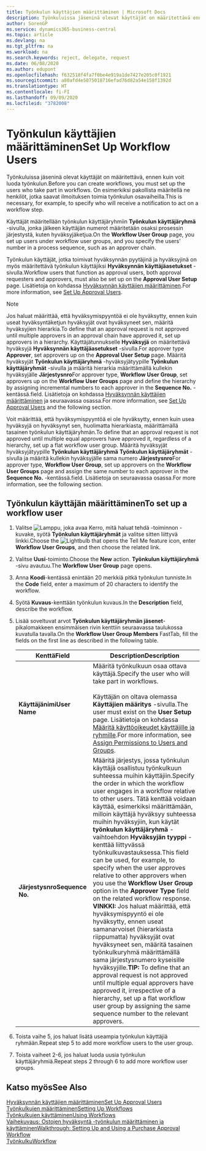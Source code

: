 ```yaml
---
title: Työnkulun käyttäjien määrittäminen | Microsoft Docs
description: Työnkuluissa jäseninä olevat käyttäjät on määritettävä ennen kuin voit luoda työnkulun. On esimerkiksi pakollista määritellä ne henkilöt, jotka saavat ilmoituksen toimia työnkulun osavaiheilla.
author: SorenGP
ms.service: dynamics365-business-central
ms.topic: article
ms.devlang: na
ms.tgt_pltfrm: na
ms.workload: na
ms.search.keywords: reject, delegate, request
ms.date: 06/08/2020
ms.author: edupont
ms.openlocfilehash: f632518f4fa7f0be4e919a1de7427e205c0f1921
ms.sourcegitcommit: a80afd4e5075018716efad76d82a54e158f1392d
ms.translationtype: HT
ms.contentlocale: fi-FI
ms.lasthandoff: 09/09/2020
ms.locfileid: "3782008"
---
```

# <a name="set-up-workflow-users"></a><span data-ttu-id="bfe6c-104">Työnkulun käyttäjien määrittäminen</span><span class="sxs-lookup"><span data-stu-id="bfe6c-104">Set Up Workflow Users</span></span>

<span data-ttu-id="bfe6c-105">Työnkuluissa jäseninä olevat käyttäjät on määritettävä, ennen kuin voit luoda työnkulun.</span><span class="sxs-lookup"><span data-stu-id="bfe6c-105">Before you can create workflows, you must set up the users who take part in workflows.</span></span> <span data-ttu-id="bfe6c-106">On esimerkiksi pakollista määritellä ne henkilöt, jotka saavat ilmoituksen toimia työnkulun osavaiheilla.</span><span class="sxs-lookup"><span data-stu-id="bfe6c-106">This is necessary, for example, to specify who will receive a notification to act on a workflow step.</span></span>  

<span data-ttu-id="bfe6c-107">Käyttäjät määritellään työnkulun käyttäjäryhmiin **Työnkulun käyttäjäryhmä** -sivulla, jonka jälkeen käyttäjän numerot määritetään osaksi prosessin järjestystä, kuten hyväksyjäketjua.</span><span class="sxs-lookup"><span data-stu-id="bfe6c-107">On the **Workflow User Group** page, you set up users under workflow user groups, and you specify the users’ number in a process sequence, such as an approver chain.</span></span>  

<span data-ttu-id="bfe6c-108">Työnkulun käyttäjät, jotka toimivat hyväksynnän pyytäjinä ja hyväksyjinä on myös määritettävä työnkulun käyttäjiksi **Hyväksynnän käyttäjäasetukset** -sivulla.</span><span class="sxs-lookup"><span data-stu-id="bfe6c-108">Workflow users that function as approval users, both approval requesters and approvers, must also be set up on the **Approval User Setup** page.</span></span> <span data-ttu-id="bfe6c-109">Lisätietoja on kohdassa [Hyväksynnän käyttäjien määrittäminen](across-how-to-set-up-approval-users.md).</span><span class="sxs-lookup"><span data-stu-id="bfe6c-109">For more information, see [Set Up Approval Users](across-how-to-set-up-approval-users.md).</span></span>  

> [!NOTE]  
> <span data-ttu-id="bfe6c-110">Jos haluat määrittää, että hyväksymispyyntöä ei ole hyväksytty, ennen kuin useat hyväksyntäketjun hyväksyjät ovat hyväksyneet sen, määritä hyväksyjien hierarkia.</span><span class="sxs-lookup"><span data-stu-id="bfe6c-110">To define that an approval request is not approved until multiple approvers in an approval chain have approved it, set up approvers in a hierarchy.</span></span> <span data-ttu-id="bfe6c-111">Käyttäjätunnukselle **Hyväksyjä** on määritettävä hyväksyjä **Hyväksynnän käyttäjäasetukset** -sivulla.</span><span class="sxs-lookup"><span data-stu-id="bfe6c-111">For approver type **Approver**, set approvers up on the **Approval User Setup** page.</span></span> <span data-ttu-id="bfe6c-112">Määritä hyväksyjät **Työnkulun käyttäjäryhmä** -hyväksyjätyypille **Työnkulun käyttäjäryhmät** -sivulla ja määritä hierarkia määrittämällä kullekin hyväksyjälle **Järjestysnro**</span><span class="sxs-lookup"><span data-stu-id="bfe6c-112">For approver type, **Workflow User Group**, set approvers up on the **Workflow User Groups** page and define the hierarchy by assigning incremental numbers to each approver in the **Sequence No.**</span></span> <span data-ttu-id="bfe6c-113">-kentässä.</span><span class="sxs-lookup"><span data-stu-id="bfe6c-113">field.</span></span> <span data-ttu-id="bfe6c-114">Lisätietoja on kohdassa [Hyväksynnän käyttäjien määrittäminen](across-how-to-set-up-approval-users.md) ja seuraavassa osassa.</span><span class="sxs-lookup"><span data-stu-id="bfe6c-114">For more information, see [Set Up Approval Users](across-how-to-set-up-approval-users.md) and the following section.</span></span>  
>
> <span data-ttu-id="bfe6c-115">Voit määrittää, että hyväksymispyyntöä ei ole hyväksytty, ennen kuin usea hyväksyjä on hyväksynyt sen, huolimatta hierarkiasta, määrittämällä tasainen työnkulun käyttäjäryhmän.</span><span class="sxs-lookup"><span data-stu-id="bfe6c-115">To define that an approval request is not approved until multiple equal approvers have approved it, regardless of a hierarchy, set up a flat workflow user group.</span></span> <span data-ttu-id="bfe6c-116">Määritä hyväksyjät hyväksyjätyypille **Työnkulun käyttäjäryhmä** **Työnkulun käyttäjäryhmät** -sivulla ja määritä kullekin hyväksyjälle sama numero **Järjestysnro**</span><span class="sxs-lookup"><span data-stu-id="bfe6c-116">For approver type, **Workflow User Group**, set up approvers on the **Workflow User Groups** page and assign the same number to each approver in the **Sequence No.**</span></span> <span data-ttu-id="bfe6c-117">-kentässä.</span><span class="sxs-lookup"><span data-stu-id="bfe6c-117">field.</span></span> <span data-ttu-id="bfe6c-118">Lisätietoja on seuraavassa osassa.</span><span class="sxs-lookup"><span data-stu-id="bfe6c-118">For more information, see the following section.</span></span>  

## <a name="to-set-up-a-workflow-user"></a><span data-ttu-id="bfe6c-119">Työnkulun käyttäjän määrittäminen</span><span class="sxs-lookup"><span data-stu-id="bfe6c-119">To set up a workflow user</span></span>

1. <span data-ttu-id="bfe6c-120">Valitse ![Lamppu, joka avaa Kerro, mitä haluat tehdä -toiminnon](media/ui-search/search_small.png "Kerro, mitä haluat tehdä") -kuvake, syötä **Työnkulun käyttäjäryhmät** ja valitse sitten liittyvä linkki.</span><span class="sxs-lookup"><span data-stu-id="bfe6c-120">Choose the ![Lightbulb that opens the Tell Me feature](media/ui-search/search_small.png "Tell me what you want to do") icon, enter **Workflow User Groups**, and then choose the related link.</span></span>  
2. <span data-ttu-id="bfe6c-121">Valitse **Uusi**-toiminto.</span><span class="sxs-lookup"><span data-stu-id="bfe6c-121">Choose the **New** action.</span></span> <span data-ttu-id="bfe6c-122">**Työnkulun käyttäjäryhmä** -sivu avautuu.</span><span class="sxs-lookup"><span data-stu-id="bfe6c-122">The **Workflow User Group** page opens.</span></span>  
3. <span data-ttu-id="bfe6c-123">Anna **Koodi**-kentässä enintään 20 merkkiä pitkä työnkulun tunniste.</span><span class="sxs-lookup"><span data-stu-id="bfe6c-123">In the **Code** field, enter a maximum of 20 characters to identify the workflow.</span></span>  
4. <span data-ttu-id="bfe6c-124">Syötä **Kuvaus**-kenttään työnkulun kuvaus.</span><span class="sxs-lookup"><span data-stu-id="bfe6c-124">In the **Description** field, describe the workflow.</span></span>  
5. <span data-ttu-id="bfe6c-125">Lisää soveltuvat arvot **Työnkulun käyttäjäryhmän jäsenet**-pikalomakkeen ensimmäisen rivin kenttiin seuraavassa taulukossa kuvatulla tavalla.</span><span class="sxs-lookup"><span data-stu-id="bfe6c-125">On the **Workflow User Group Members** FastTab, fill the fields on the first line as described in the following table.</span></span>  

    |<span data-ttu-id="bfe6c-126">Kenttä</span><span class="sxs-lookup"><span data-stu-id="bfe6c-126">Field</span></span>|<span data-ttu-id="bfe6c-127">Description</span><span class="sxs-lookup"><span data-stu-id="bfe6c-127">Description</span></span>|  
    |---------------------------------|---------------------------------------|  
    |<span data-ttu-id="bfe6c-128">**Käyttäjänimi**</span><span class="sxs-lookup"><span data-stu-id="bfe6c-128">**User Name**</span></span>|<span data-ttu-id="bfe6c-129">Määritä työnkulkuun osaa ottava käyttäjä.</span><span class="sxs-lookup"><span data-stu-id="bfe6c-129">Specify the user who will take part in workflows.</span></span><br /><br /> <span data-ttu-id="bfe6c-130">Käyttäjän on oltava olemassa **Käyttäjien määritys** -sivulla.</span><span class="sxs-lookup"><span data-stu-id="bfe6c-130">The user must exist on the **User Setup** page.</span></span> <span data-ttu-id="bfe6c-131">Lisätietoja on kohdassa [Määritä käyttöoikeudet käyttäjille ja ryhmille](ui-define-granular-permissions.md).</span><span class="sxs-lookup"><span data-stu-id="bfe6c-131">For more information, see [Assign Permissions to Users and Groups](ui-define-granular-permissions.md).</span></span>|  
    |<span data-ttu-id="bfe6c-132">**Järjestysnro**</span><span class="sxs-lookup"><span data-stu-id="bfe6c-132">**Sequence No.**</span></span>|<span data-ttu-id="bfe6c-133">Määritä järjestys, jossa työnkulun käyttäjä osallistuu työnkulkuun suhteessa muihin käyttäjiin.</span><span class="sxs-lookup"><span data-stu-id="bfe6c-133">Specify the order in which the workflow user engages in a workflow relative to other users.</span></span> <span data-ttu-id="bfe6c-134">Tätä kenttää voidaan käyttää, esimerkiksi määrittämään, milloin käyttäjä hyväksyy suhteessa muihin hyväksyjiin, kun käytät **työnkulun käyttäjäryhmä** -vaihtoehdon **Hyväksyjän tyyppi** -kenttää liittyvässä työnkulkuvastauksessa.</span><span class="sxs-lookup"><span data-stu-id="bfe6c-134">This field can be used, for example, to specify when the user approves relative to other approvers when you use the **Workflow User Group** option in the **Approver Type** field on the related workflow response.</span></span> <span data-ttu-id="bfe6c-135">**VINKKI:** Jos haluat määrittää, että hyväksymispyyntö ei ole hyväksytty, ennen useat samanarvoiset (hierarkiasta riippumatta) hyväksyjät ovat hyväksyneet sen, määritä tasainen työnkulkuryhmä määrittämällä sama järjestysnumero kyseisille hyväksyjille.</span><span class="sxs-lookup"><span data-stu-id="bfe6c-135">**TIP:**  To define that an approval request is not approved until multiple equal approvers have approved it, irrespective of a hierarchy, set up a flat workflow user group by assigning the same sequence number to the relevant approvers.</span></span>|  
6. <span data-ttu-id="bfe6c-136">Toista vaihe 5, jos haluat lisätä useampia työnkulun käyttäjiä ryhmään.</span><span class="sxs-lookup"><span data-stu-id="bfe6c-136">Repeat step 5 to add more workflow users to the user group.</span></span>  
7. <span data-ttu-id="bfe6c-137">Toista vaiheet 2-6, jos haluat luoda uusia työnkulun käyttäjäryhmiä.</span><span class="sxs-lookup"><span data-stu-id="bfe6c-137">Repeat steps 2 through 6 to add more workflow user groups.</span></span>  

## <a name="see-also"></a><span data-ttu-id="bfe6c-138">Katso myös</span><span class="sxs-lookup"><span data-stu-id="bfe6c-138">See Also</span></span>

[<span data-ttu-id="bfe6c-139">Hyväksynnän käyttäjien määrittäminen</span><span class="sxs-lookup"><span data-stu-id="bfe6c-139">Set Up Approval Users</span></span>](across-how-to-set-up-approval-users.md)  
[<span data-ttu-id="bfe6c-140">Työnkulkujen määrittäminen</span><span class="sxs-lookup"><span data-stu-id="bfe6c-140">Setting Up Workflows</span></span>](across-set-up-workflows.md)  
[<span data-ttu-id="bfe6c-141">Työnkulkujen käyttäminen</span><span class="sxs-lookup"><span data-stu-id="bfe6c-141">Using Workflows</span></span>](across-use-workflows.md)  
[<span data-ttu-id="bfe6c-142">Vaihekuvaus: Ostojen hyväksyntä -työnkulun määrittäminen ja käyttäminen</span><span class="sxs-lookup"><span data-stu-id="bfe6c-142">Walkthrough: Setting Up and Using a Purchase Approval Workflow</span></span>](walkthrough-setting-up-and-using-a-purchase-approval-workflow.md)  
[<span data-ttu-id="bfe6c-143">Työnkulku</span><span class="sxs-lookup"><span data-stu-id="bfe6c-143">Workflow</span></span>](across-workflow.md)  
